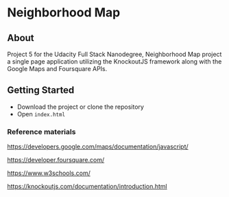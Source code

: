 # Neighborhood Map

## About

Project 5 for the Udacity Full Stack Nanodegree, Neighborhood Map project a single page application utilizing the KnockoutJS framework along with the Google Maps and Foursquare APIs.


## Getting Started

- Download the project or clone the repository
- Open `index.html`


### Reference materials
https://developers.google.com/maps/documentation/javascript/

https://developer.foursquare.com/

https://www.w3schools.com/

https://knockoutjs.com/documentation/introduction.html 